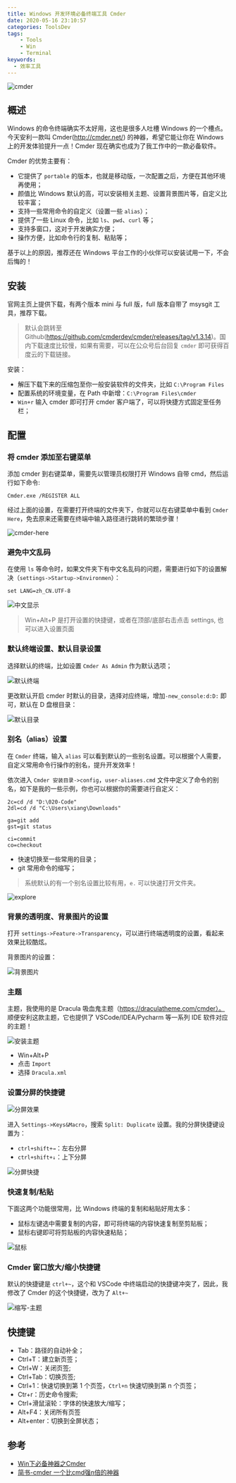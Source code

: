 ```yaml
---
title: Windows 开发环境必备终端工具 Cmder
date: 2020-05-16 23:10:57
categories: ToolsDev
tags:
    - Tools
    - Win
    - Terminal
keywords:
  - 效率工具
---
```


![cmder](https://gitee.com/michael_xiang/images/raw/master/uPic/9bt2Mf.png)

## 概述

Windows 的命令终端确实不太好用，这也是很多人吐槽 Windows 的一个槽点。今天安利一款叫 Cmder(http://cmder.net/) 的神器，希望它能让你在 Windows 上的开发体验提升一点！Cmder 现在确实也成为了我工作中的一款必备软件。

<!-- more -->

Cmder 的优势主要有：

- 它提供了 `portable` 的版本，也就是移动版，一次配置之后，方便在其他环境再使用；
- 颜值比 Windows 默认的高，可以安装相关主题、设置背景图片等，自定义比较丰富；
- 支持一些常用命令的自定义（设置一些 `alias`）；
- 提供了一些 Linux 命令，比如 `ls`、`pwd`、`curl` 等；
- 支持多窗口，这对于开发确实方便；
- 操作方便，比如命令行的复制、粘贴等；

基于以上的原因，推荐还在 Windows 平台工作的小伙伴可以安装试用一下，不会后悔的！

## 安装

官网主页上提供下载，有两个版本 mini 与 full 版，full 版本自带了 msysgit 工具，推荐下载。

> 默认会跳转至 Github(https://github.com/cmderdev/cmder/releases/tag/v1.3.14)。国内下载速度比较慢，如果有需要，可以在公众号后台回复 `cmder` 即可获得百度云的下载链接。

安装：

- 解压下载下来的压缩包至你一般安装软件的文件夹，比如 `C:\Program Files`
- 配置系统的环境变量，在 Path 中新增：`C:\Program Files\cmder`
- `Win+r` 输入 cmder 即可打开 cmder 客户端了，可以将快捷方式固定至任务栏；

## 配置

### 将 cmder 添加至右键菜单

添加 cmder 到右键菜单，需要先以管理员权限打开 Windows 自带 cmd，然后运行如下命令:

```shell
Cmder.exe /REGISTER ALL
```

经过上面的设置，在需要打开终端的文件夹下，你就可以在右键菜单中看到 `Cmder Here`，免去原来还需要在终端中输入路径进行跳转的繁琐步骤！

![cmder-here](https://gitee.com/michael_xiang/images/raw/master/uPic/cmder-here.png)

### 避免中文乱码

在使用 `ls` 等命令时，如果文件夹下有中文名乱码的问题，需要进行如下的设置解决（`settings->Startup->Environmen`）：

```shell
set LANG=zh_CN.UTF-8
```

![中文显示](https://gitee.com/michael_xiang/images/raw/master/uPic/中文显示.png)

> Win+Alt+P 是打开设置的快捷键，或者在顶部/底部右击点击 settings, 也可以进入设置页面

### 默认终端设置、默认目录设置

选择默认的终端，比如设置 `Cmder As Admin` 作为默认选项；

![默认终端](https://gitee.com/michael_xiang/images/raw/master/uPic/默认终端.png)

更改默认开启 cmder 时默认的目录，选择对应终端，增加`-new_console:d:D:` 即可，默认在 D 盘根目录：

![默认目录](https://gitee.com/michael_xiang/images/raw/master/uPic/默认目录.png)

### 别名（alias）设置

在 `Cmder` 终端，输入 `alias` 可以看到默认的一些别名设置。可以根据个人需要，自定义常用命令行操作的别名，提升开发效率！

依次进入 `Cmder 安装目录->config`，`user-aliases.cmd` 文件中定义了命令的别名，如下是我的一些示例，你也可以根据你的需要进行自定义：

```shell
2c=cd /d "D:\020-Code"
2dl=cd /d "C:\Users\xiang\Downloads"

ga=git add
gst=git status

ci=commit
co=checkout
```

- 快速切换至一些常用的目录；
- git 常用命令的缩写；

> 系统默认的有一个别名设置比较有用，`e.` 可以快速打开文件夹。

![explore](https://gitee.com/michael_xiang/images/raw/master/uPic/explore.gif)

### 背景的透明度、背景图片的设置

打开 `settings->Feature->Transparency`，可以进行终端透明度的设置，看起来效果比较酷炫。

背景图片的设置：

![背景图片](https://gitee.com/michael_xiang/images/raw/master/uPic/背景图片.png)

### 主题

主题，我使用的是 Dracula 吸血鬼主题（https://draculatheme.com/cmder）。 顺便安利这款主题，它也提供了 VSCode/IDEA/Pycharm 等一系列 IDE 软件对应的主题！

![安装主题](https://gitee.com/michael_xiang/images/raw/master/uPic/安装主题.png)

- Win+Alt+P
- 点击 `Import`
- 选择 `Dracula.xml`

### 设置分屏的快捷键

![分屏效果](https://gitee.com/michael_xiang/images/raw/master/uPic/分屏效果.png)

进入 `Settings->Keys&Macro`，搜索 `Split: Duplicate` 设置。我的分屏快捷键设置为：

- `ctrl+shift+→`：左右分屏
- `ctrl+shift+↓`：上下分屏

![分屏快捷](https://gitee.com/michael_xiang/images/raw/master/uPic/分屏快捷.png)

### 快速复制/粘贴

下面这两个功能很常用，比 Windows 终端的复制和粘贴好用太多：

- 鼠标左键选中需要复制的内容，即可将终端的内容快速复制至剪贴板；
- 鼠标右键即可将剪贴板的内容快速粘贴；

![鼠标](https://gitee.com/michael_xiang/images/raw/master/uPic/鼠标.png)

### Cmder 窗口放大/缩小快捷键

默认的快捷键是 `ctrl+~`，这个和 VSCode 中终端启动的快捷键冲突了，因此，我修改了 Cmder 的这个快捷键，改为了 `Alt+~`

![缩写-主题](https://gitee.com/michael_xiang/images/raw/master/uPic/缩写-主题.png)

## 快捷键

- Tab：路径的自动补全；
- Ctrl+T：建立新页签；
- Ctrl+W：关闭页签;
- Ctrl+Tab：切换页签;
- Ctrl+1：快速切换到第 1 个页签，`Ctrl+n` 快速切换到第 n 个页签；
- Ctr+r：历史命令搜索;
- Ctrl+滑鼠滚轮：字体的快速放大/缩写；
- Alt+F4：关闭所有页签
- Alt+enter：切换到全屏状态；

## 参考

- [Win下必备神器之Cmder](https://jeffjade.com/2016/01/13/2016-01-13-windows-software-cmder/)
- [简书-cmder 一个比cmd强n倍的神器](https://www.jianshu.com/p/7a706c0a3411)